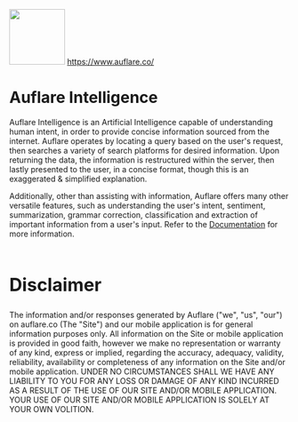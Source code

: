 <img width="auto" height="100" src="https://www.auflare.co/assets/auflare-logo/brand.svg">
<a href="https://www.auflare.co/">https://www.auflare.co/</a>
<h1>Auflare Intelligence</h1>
<p>
    Auflare Intelligence is an Artificial Intelligence capable of understanding human intent, in order to provide concise information sourced from the internet.
    Auflare operates by locating a query based on the user's request, then searches a variety of search platforms for desired information. 
    Upon returning the data, the information is restructured within the server, then lastly presented to the user, in a concise format, though this is an exaggerated & simplified explanation.
</p>
<p>
    Additionally, other than assisting with information, Auflare offers many other versatile features, such as understanding 
    the user's intent, sentiment, summarization, grammar correction, classification and extraction of important information from a user's input.
    Refer to the <a href="/docs">Documentation</a> for more information.
</p>
<h2 class="title" style="font-size: 2rem; margin-top: 4rem">Disclaimer</h2>
<p>
    The information and/or responses generated by Auflare ("we", "us", "our") on auflare.co (The "Site") and our mobile application is for general information purposes only. 
    All information on the Site or mobile application is provided in good faith, however we make no representation or warranty of any kind, express or implied, regarding the accuracy, adequacy, validity, reliability, availability or completeness of any information on the Site and/or mobile application.
    UNDER NO CIRCUMSTANCES SHALL WE HAVE ANY LIABILITY TO YOU FOR ANY LOSS OR DAMAGE OF ANY KIND INCURRED AS A RESULT OF THE USE OF OUR SITE AND/OR MOBILE APPLICATION.
    YOUR USE OF OUR SITE AND/OR MOBILE APPLICATION IS SOLELY AT YOUR OWN VOLITION.
</p>
